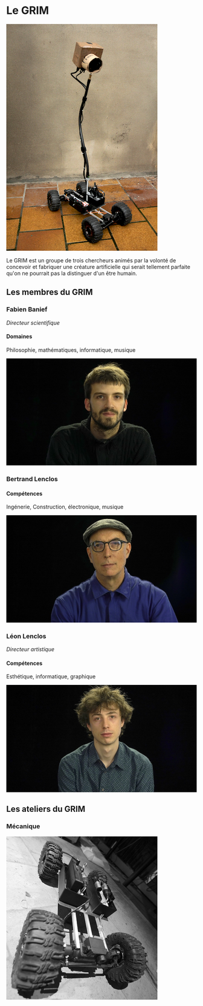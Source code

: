 # Le GRIM

![CARO_V1_3_SMALL](/ressources/photos/CARO_V1_3_SMALL.jpg)

Le GRIM est un groupe de trois chercheurs animés par la volonté de concevoir et fabriquer une créature artificielle qui serait tellement parfaite qu'on ne pourrait pas la distinguer d'un être humain.

## Les membres du GRIM

### Fabien Banief

*Directeur scientifique*

#### Domaines 
Philosophie, mathématiques, informatique, musique


![Portrait Fabien Banief](/ressources/photos/FABIEN_2_SMALL.jpg)

### Bertrand Lenclos

#### Compétences 
Ingénerie, Construction, électronique, musique

![Portrait Bertrand Lenclos](/ressources/photos/BERTRAND_1_SMALL.jpg)

### Léon Lenclos

*Directeur artistique*

#### Compétences 
Esthétique,  informatique, graphique

![Portrait Léon Lenclos](/ressources/photos/LEON_1_SMALL.jpg)



## Les ateliers du GRIM

### Mécanique


![CARO_V2_SMALL](/ressources/photos/CARO_V2_SMALL.jpg)



